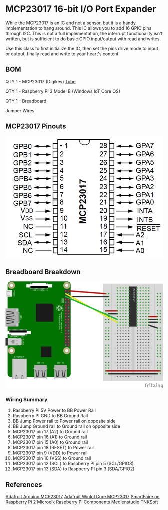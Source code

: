 # MCP23017 16-bit I/O Port Expander

While the MCP23017 is an IC and not a sensor, but it is a handy implementation to hang around. This IC allows you to add 16 GPIO pins through I2C. This is not a full implementation, the interrupt functionality isn't written, but is sufficient to do basic GPIO input/output with read and writes.

Use this class to first initialize the IC, then set the pins drive mode to input or output, finally read and write to your heart's content. 

## BOM
QTY 1 - MCP23017 (Digikey) [Tube](https://www.digikey.com/product-detail/en/microchip-technology/MCP23017-E-SP/MCP23017-E-SP-ND/894272)

QTY 1 - Raspberry Pi 3 Model B (Windows IoT Core OS)

QTY 1 - Breadboard

Jumper Wires

## MCP23017 Pinouts
![MCP23017 Pinouts](./MCP23017_PINOUT.jpg)

## Breadboard Breakdown
![Breadboard Diagram](./MCP23017_bb.png)

### Wiring Summary
1. Raspberry PI 5V Power to BB Power Rail
2. Raspberry PI GND to BB Ground Rail
3. BB Jump Power rail to Power rail on opposite side
4. BB Jump Ground rail to Ground rail on opposite side
5. MCP23017 pin 17 (A2) to Ground rail
6. MCP23017 pin 16 (A1) to Ground rail
7. MCP23017 pin 15 (A0) to Ground rail
8. MCP23017 pin 18 (RESET) to Power rail
9. MCP23017 pin 9 (VDD) to Power rail
10. MCP23017 pin 10 (VSS) to Ground rail
11. MCP23017 pin 12 (SCL) to Raspberry PI pin 5 (SCL/GPIO3)
12. MCP23017 pin 13 (SDA) to Raspberry PI pin 3 (SDA/GPIO2)


## References
[Adafruit Arduino MCP23017](https://github.com/adafruit/Adafruit-MCP23017-Arduino-Library)
[Adafruit WinIoTCore MCP23017](https://github.com/adafruit/AdafruitClassLibrary/blob/master/AdafruitClassLibrary/MCP23017.cs)
[SmartFaire on Raspberry Pi 2](https://www.hackster.io/windows-iot/smartfaire-on-raspberry-pi-2-bda1dc)
[Microelk](http://microelk.azurewebsites.net/MCP23017/MCP23017)
[Raspberry Pi Components](https://github.com/mphacker/RaspberryPiComponents/blob/master/RaspberryPiComponents/MCP23017.cs)
[Medienstudio](https://medienstudio.net/development-en/mcp23017-esp-with-dragonboard-410c-on-windows-iot-core/?lang=en)
[TNKSoft](https://www.tnksoft.com/blog/?p=4713)